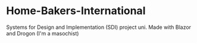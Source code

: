 # Home-Bakers-International
Systems for Design and Implementation (SDI) project uni. Made with Blazor and Drogon (I'm a masochist)
